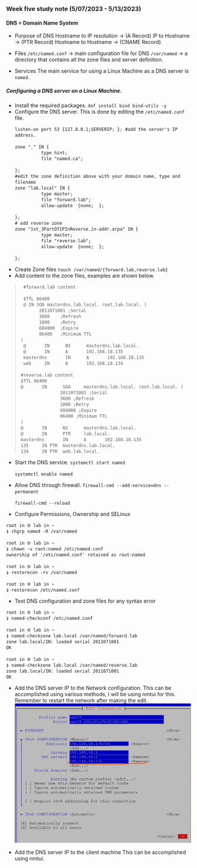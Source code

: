 ### Week five study note (5/07/2023 - 5/13/2023)<!-- omit from toc -->

#### DNS = Domain Name System
* Purpose of DNS
Hostname to IP resolution &rarr; (A Record)
IP to Hostname &rarr; (PTR Record)
Hostname to Hostname &rarr; (CNAME Record)

* Files
    `/etc/named.conf` &rarr; main configuration file for DNS
    `/var/named` &rarr; a directory that contains all the zone files and server definition.
* Services
  The main service for using a Linux Machine as a DNS server is `named`.

##### Configuring a DNS server on a Linux Machine.

* Install the required packages.
    `dnf install bind bind-utils -y`
* Configure the DNS server.
  This is done by editing the `/etc/named.conf` file.
  ```console
  listen-on port 53 {127.0.0.1;SERVERIP; }; #add the server's IP address.

  zone "." IN {
            type hint;
            file "named.ca";

  };
  #edit the zone definition above with your domain name, type and filename
  zone "lab.local" IN {
            type master;
            file "forward.lab";
            allow-update  {none;  };

  };
  # add reverse zone
  zone "1st_3PartOfIPInReverse.in-addr.arpa" IN {
            type master;
            file "reverse.lab";
            allow-update  {none;  };

  };

  ```
* Create Zone files
  `touch /var/named/{forward.lab,reverse.lab}`
* Add content to the zone files, examples are shown below.
>```console
>  #forward.lab content
>
>  $TTL 86400
>  @ IN SOA masterdns.lab.local. root.lab.local. (
>        2011071001 ;Serial
>        3600    ;Refresh
>        1800    ;Retry
>        604800  ;Expire
>        86400   ;Minimum TTL
>) 
>  @       IN      NS      masterdns.lab.local.
>  @       IN      A       192.168.18.135
>  masterdns       IN      A       192.168.18.135
>  web     IN      A       192.168.18.134
>
> #reverse.lab content
>$TTL 86400
>@       IN      SOA     masterdns.lab.local. root.lab.local. (
>                2011071001 ;Serial
>                3600 ;Refresh
>                1800 ;Retry
>                604800 ;Expire
>                86400 ;Minimum TTL
>)
>@       IN      NS      masterdns.lab.local.
>@       IN      PTR     lab.local.
>masterdns       IN      A       192.168.18.135
>135     IN PTR  masterdns.lab.local.
>134     IN PTR  web.lab.local.
>
>```
* Start the DNS service.
  `systemctl start named`

  `systemctl enable named`

* Allow DNS through firewall.
  `firewall-cmd --add-service=dns --permanent`

  `firewall-cmd --reload`
* Configure Permissions, Ownership and SELinux
```console
root in 🌐 lab in ~
❯ chgrp named -R /var/named

root in 🌐 lab in ~
❯ chown -v root:named /etc/named.conf
ownership of '/etc/named.conf' retained as root:named

root in 🌐 lab in ~
❯ restorecon -rv /var/named

root in 🌐 lab in ~
❯ restorecon /etc/named.conf
```
* Test DNS configuration and zone files for any syntax error
```console
root in 🌐 lab in ~
❯ named-checkconf /etc/named.conf

root in 🌐 lab in ~
❯ named-checkzone lab.local /var/named/forward.lab
zone lab.local/IN: loaded serial 2011071001
OK

root in 🌐 lab in ~
❯ named-checkzone lab.local /var/named/reverse.lab
zone lab.local/IN: loaded serial 2011071001
OK

```
* Add the DNS server IP to the Network configuration.
This can be accomplished using various methods, I will be using nmtui for this.
Remember to restart the network after making the edit.
![adding dns](../images/dns.jpg)

* Add the DNS server IP to the client machine
This can be accomplished using nmtui.
